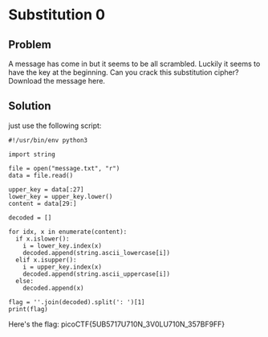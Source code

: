 # Substitution 0

## Problem

A message has come in but it seems to be all scrambled. Luckily it seems to have the key at the beginning. Can you crack this substitution cipher? Download the message here.

## Solution

just use the following script:

```
#!/usr/bin/env python3

import string

file = open("message.txt", "r")
data = file.read()

upper_key = data[:27]
lower_key = upper_key.lower()
content = data[29:]

decoded = []

for idx, x in enumerate(content):
  if x.islower():
    i = lower_key.index(x)
    decoded.append(string.ascii_lowercase[i])
  elif x.isupper():
    i = upper_key.index(x)
    decoded.append(string.ascii_uppercase[i])
  else:
    decoded.append(x)

flag = ''.join(decoded).split(': ')[1]
print(flag)
```

Here's the flag: picoCTF{5UB5717U710N_3V0LU710N_357BF9FF}
